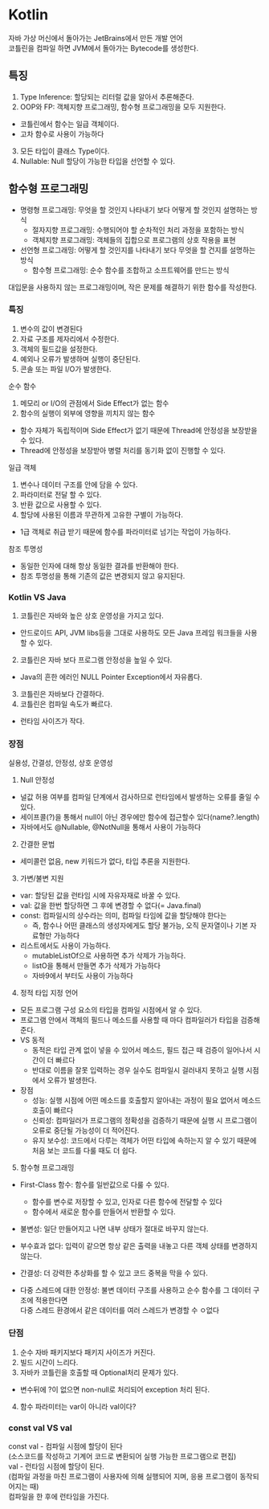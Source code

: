 # Kotlin

자바 가상 머신에서 돌아가는 JetBrains에서 만든 개발 언어<br>
코틀린을 컴파일 하면 JVM에서 돌아가는 Bytecode를 생성한다.

## 특징

1. Type Inference: 할당되는 리터럴 값을 알아서 추론해준다.
2. OOP와 FP: 객체지향 프로그래밍, 함수형 프로그래밍을 모두 지원한다.

- 코틀린에서 함수는 일급 객체이다.
- 고차 함수로 사용이 가능하다

3. 모든 타입이 클래스 Type이다.
4. Nullable: Null 할당이 가능한 타입을 선언할 수 있다.

## 함수형 프로그래밍

- 명령형 프로그래밍: 무엇을 할 것인지 나타내기 보다 어떻게 할 것인지 설명하는 방식
  - 절자지향 프로그래밍: 수행되어야 할 순차적인 처리 과정을 포함하는 방식
  - 객체지향 프로그래밍: 객체들의 집합으로 프로그램의 상호 작용을 표현
- 선언형 프로그래밍: 어떻게 할 것인지를 나타내기 보다 무엇을 할 건지를 설명하는 방식
  - 함수형 프로그래밍: 순수 함수를 조합하고 소프트웨어를 만드는 방식

대입문을 사용하지 않는 프로그래밍이며, 작은 문제를 해결하기 위한 함수를 작성한다.

### 특징

1. 변수의 값이 변경된다
2. 자료 구조를 제자리에서 수정한다.
3. 객체의 필드값을 설정한다.
4. 예외나 오류가 발생하며 실행이 중단된다.
5. 콘솔 또는 파일 I/O가 발생한다.

순수 함수

1. 메모리 or I/O의 관점에서 Side Effect가 없는 함수
2. 함수의 실행이 외부에 영향을 끼치지 않는 함수

- 함수 자체가 독립적이며 Side Effect가 없기 때문에 Thread에 안정성을 보장받을 수 있다.
- Thread에 안정성을 보장받아 병렬 처리를 동기화 없이 진행할 수 있다.

일급 객체

1. 변수나 데이터 구조를 안에 담을 수 있다.
2. 파라미터로 전달 할 수 있다.
3. 반환 값으로 사용할 수 있다.
4. 할당에 사용된 이름과 무관하게 고유한 구별이 가능하다.

- 1급 객체로 취급 받기 때문에 함수를 파라미터로 넘기는 작업이 가능하다.

참조 투명성

- 동일한 인자에 대해 항상 동일한 결과를 반환해야 한다.
- 참조 투명성을 통해 기존의 값은 변경되지 않고 유지된다.

### Kotlin VS Java

1. 코틀린은 자바와 높은 상호 운영성을 가지고 있다.

- 안드로이드 API, JVM libs등을 그대로 사용하도 모든 Java 프레임 워크들을 사용할 수 있다.

2. 코틀린은 자바 보다 프로그램 안정성을 높일 수 있다.

- Java의 흔한 에러인 NULL Pointer Exception에서 자유롭다.

3. 코틀린은 자바보다 간결하다.
4. 코틀린은 컴파일 속도가 빠르다.

- 런타임 사이즈가 작다.

### 장점

실용성, 간결성, 안정성, 상호 운영성

1. Null 안정성

- 널값 허용 여부를 컴파일 단계에서 검사하므로 런타임에서 발생하는 오류를 줄일 수 있다.
- 세이프콜(?)을 통해서 null이 아닌 경우에만 함수에 접근할수 있다(name?.length)
- 자바에서도 @Nullable, @NotNull을 통해서 사용이 가능하다

2. 간결한 문법

- 세미콜런 없음, new 키워드가 없다, 타입 추론을 지원한다.

3. 가변/불변 지원

- var: 할당된 값을 런타임 시에 자유자재로 바꿀 수 있다.
- val: 값을 한번 할당하면 그 후에 변경할 수 없다(= Java.final)
- const: 컴파일시의 상수라는 의미, 컴파일 타임에 값을 할당해야 한다는
  - 즉, 함수나 어떤 클래스의 생성자에게도 할당 불가능, 오직 문자열이나 기본 자료형만 가능하다
- 리스트에서도 사용이 가능하다.
  - mutableListOf<Int>으로 사용하면 추가 삭제가 가능하다.
  - listO<Int>을 통해서 만들면 추가 삭제가 가능하다
  - 자바9에서 부터도 사용이 가능하다

4. 정적 타입 지정 언어

- 모든 프로그램 구성 요소의 타입을 컴파일 시점에서 알 수 있다.
- 프로그램 안에서 객체의 필드나 메소드를 사용할 때 마다 컴파일러가 타입을 검증해준다.
- VS 동적
  - 동적은 타입 관계 없이 넣을 수 있어서 메소드, 필드 접근 때 검증이 일어나서 시간이 더 빠르다
  - 반대로 이름을 잘못 입력하는 경우 실수도 컴파일시 걸러내지 못하고 실행 시점에서 오류가 발생한다.
- 장점
  - 성능: 실행 시점에 어떤 메소드를 호출할지 알아내는 과정이 필요 없어서 메소드 호출이 빠르다
  - 신뢰성: 컴파일러가 프로그램의 정확성을 검증하기 때문에 실행 시 프로그램이 오류로 중단될 가능성이 더 적어진다.
  - 유지 보수성: 코드에서 다루는 객체가 어떤 타입에 속하는지 알 수 있기 때문에 처음 보는 코드를 다룰 때도 더 쉽다.

5. 함수형 프로그래밍

- First-Class 함수: 함수를 일반값으로 다룰 수 있다.

  - 함수를 변수로 저장할 수 있고, 인자로 다른 함수에 전달할 수 있다
  - 함수에서 새로운 함수를 만들어서 반환할 수 있다.

- 불변성: 일단 만들어지고 나면 내부 상태가 절대로 바꾸지 않는다.
- 부수효과 없다: 입력이 같으면 항상 같은 출력을 내놓고 다른 객체 상태를 변경하지 않는다.
- 간결성: 더 강력한 추상화를 할 수 있고 코드 중복을 막을 수 있다.
- 다중 스레드에 대한 안정성: 불변 데이터 구조를 사용하고 순수 함수를 그 데이터 구조에 적용한다면<br>
  다중 스레드 환경에서 같은 데이터를 여러 스레드가 변경할 수 ㅇ없다

### 단점

1. 순수 자바 패키지보다 패키지 사이즈가 커진다.
2. 빌드 시간이 느리다.
3. 자바카 코틀린을 호출할 때 Optional처리 문제가 있다.

- 변수뒤에 ?이 없으면 non-null로 처리되어 exception 처리 된다.

4. 함수 파라미터는 var이 아니라 val이다?

### const val VS val

const val - 컴파일 시점에 할당이 된다 <br>
(소스코드를 작성하고 기계어 코드로 변환되어 실행 가능한 프로그램으로 편집) <br>
val - 런타임 시점에 할당이 된다.<br>
(컴파일 과정을 마친 프로그램이 사용자에 의해 실행되어 지며, 응용 프로그램이 동작되어지는 때) <br>
컴파일을 한 후에 런타임을 가진다.
